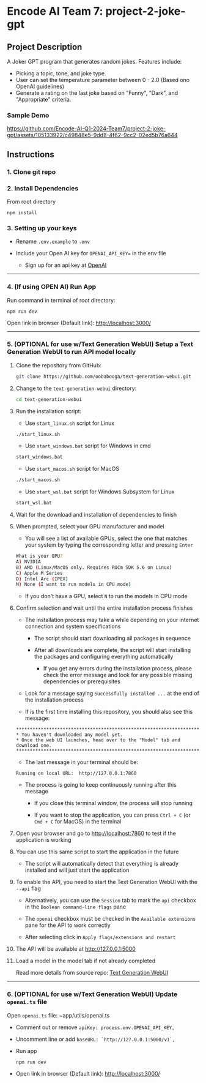 # Encode AI Team 7: project-2-joke-gpt

## Project Description

A Joker GPT program that generates random jokes. Features include:

- Picking a topic, tone, and joke type.
- User can set the temperature parameter between 0 - 2.0 (Based ono OpenAI guidelines)
- Generate a rating on the last joke based on "Funny", "Dark", and "Appropriate" criteria.

### Sample Demo

https://github.com/Encode-AI-Q1-2024-Team7/project-2-joke-gpt/assets/105133922/c49848e5-9dd8-4f62-9cc2-02ed5b76a644

## Instructions

### 1. Clone git repo

### 2. Install Dependencies

From root directory

```text
npm install
```

### 3. Setting up your keys

- Rename `.env.example` to `.env`

- Include your Open AI key for `OPENAI_API_KEY=` in the env file
    - Sign up for an api key at [OpenAI](https://openai.com/)

---

### 4. (If using OPEN AI) Run App

Run command in terminal of root directory:

```text
npm run dev
```

Open link in browser (Default link): [http://localhost:3000/](http://localhost:3000/)

---

### 5. (OPTIONAL for use w/Text Generation WebUI) Setup a Text Generation WebUI to run API model locally

1. Clone the repository from GitHub:

   ```bash
   git clone https://github.com/oobabooga/text-generation-webui.git
   ```

2. Change to the `text-generation-webui` directory:

   ```bash
   cd text-generation-webui
   ```

3. Run the installation script:

   * Use `start_linux.sh` script for Linux

   ```bash
   ./start_linux.sh
   ```

    * Use `start_windows.bat` script for Windows in cmd

    ```bash
    start_windows.bat
    ```

    * Use `start_macos.sh` script for MacOS

    ```bash
    ./start_macos.sh
    ```

    * Use `start_wsl.bat` script for Windows Subsystem for Linux

    ```bash
    start_wsl.bat
    ```

4. Wait for the download and installation of dependencies to finish

5. When prompted, select your GPU manufacturer and model

   * You will see a list of available GPUs, select the one that matches your system by typing the corresponding letter and pressing `Enter`

   ```bash
   What is your GPU?
   A) NVIDIA
   B) AMD (Linux/MacOS only. Requires ROCm SDK 5.6 on Linux)
   C) Apple M Series
   D) Intel Arc (IPEX)
   N) None (I want to run models in CPU mode)
   ```

   * If you don't have a GPU, select `N` to run the models in CPU mode

6. Confirm selection and wait until the entire installation process finishes

   * The installation process may take a while depending on your internet connection and system specifications

     * The script should start downloading all packages in sequence

     * After all downloads are complete, the script will start installing the packages and configuring everything automatically

       * If you get any errors during the installation process, please check the error message and look for any possible missing dependencies or prerequisites

   * Look for a message saying `Successfully installed ...` at the end of the installation process

   * If is the first time installing this repository, you should also see this message:

   ```text
   *******************************************************************
   * You haven't downloaded any model yet.
   * Once the web UI launches, head over to the "Model" tab and download one.
   *******************************************************************
   ```

   * The last message in your terminal should be:

   ```text
   Running on local URL:  http://127.0.0.1:7860
   ```

   * The process is going to keep continuously running after this message

     * If you close this terminal window, the process will stop running

     * If you want to stop the application, you can press `Ctrl + C` (or `Cmd + C` for MacOS) in the terminal

7. Open your browser and go to <http://localhost:7860> to test if the application is working

8. You can use this same script to start the application in the future

   * The script will automatically detect that everything is already installed and will just start the application

9. To enable the API, you need to start the Text Generation WebUI with the `--api` flag

   * Alternatively, you can use the `Session` tab to mark the `api` checkbox in the `Boolean command-line flags` pane

   * The `openai` checkbox must be checked in the `Available extensions` pane for the API to work correctly

   * After selecting click in `Apply flags/extensions and restart`

10. The API will be available at <http://127.0.0.1:5000>
11. Load a model in the model tab if not already completed

    Read more details from source repo: [Text Generation WebUI](https://github.com/oobabooga/text-generation-webui)
---

### 6. (OPTIONAL for use w/Text Generation WebUI) Update `openai.ts` file

Open `openai.ts` file: ~app/utils/openai.ts

- Comment out or remove `apiKey: process.env.OPENAI_API_KEY,`

- Uncomment line or add ``baseURL: `http://127.0.0.1:5000/v1`,``

- Run app

    ```text
    npm run dev
    ```

- Open link in browser (Default link): [http://localhost:3000/](http://localhost:3000/)